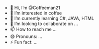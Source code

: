 - 👋 Hi, I’m @Coffeeman21
- 👀 I’m interested in coffee
- 🌱 I’m currently learning C#, JAVA, HTML
- 💞️ I’m looking to collaborate on ...
- 📫 How to reach me ...
- 😄 Pronouns: ...
- ⚡ Fun fact: ...

<!---
Coffeeman21/Coffeeman21 is a ✨ special ✨ repository because its `README.md` (this file) appears on your GitHub profile.
You can click the Preview link to take a look at your changes.
--->
